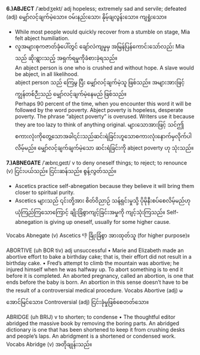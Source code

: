 <b>6.)ABJECT</b> /ˈæbdʒekt/ adj hopeless; extremely sad and servile; defeated <br>
(adj) မျှော်လင့်ချက်မဲ့သော။ ၀မ်းနည်းသော၊ နိုမ့်ချလွန်းသော။ ကျရှုံးသော။
- While most people would quickly recover from a stumble on stage, Mia felt abject humiliation.<br>
- လူအများစုကဇာတ်ခုံပေါ်တွင် ချော်လဲကျမှုမှ အမြန်ပြန်ကောင်းသော်လည်း Mia သည် ဆိုးရွားသည့် အရှက်ရမှုကိုခံစားခဲ့ရသည်။ <br>
An abject person is one who is crushed and without hope. A slave would be abject, in all likelihood.<br>
abject person သည် ကြေမွ ပြီး မျှော်လင့်ချက်မဲ့သူ  ဖြစ်သည်။ အများအားဖြင့် ကျွန်တစ်ဉီးသည် မျှော်လင့်ချက်မဲ့နေမည် ဖြစ်သည်။ <br>
Perhaps 90 percent of the time, when you encounter this word it will be followed by the word poverty. Abject poverty is hopeless, desperate poverty. The phrase “abject poverty” is overused. Writers use it because they are too lazy to think of anything original.
များသောအားဖြင့် သင်ဤစကားလုံးကိုတွေ့သောအခါ၎င်းသည်ဆင်းရဲခြင်းဟူသောစကားလုံးနောက်မှလိုက်ပါလိမ့်မည်။ မျှော်လင့်ချက်ချက်မဲ့သော ဆင်းရဲခြင်းကို abject poverty ဟု သုံးသည်။

<b>7.)ABNEGATE</b> /ˈæbnɪˌɡeɪt/  v to deny oneself things; to reject; to renounce <br>
(v) ငြင်းပယ်သည်။ ငြင်းဆန်သည်။ စွန့်လွတ်သည်။
- Ascetics practice self-abnegation because they believe it will bring them closer to spiritual purity.
- Ascetics များသည် ၎င်းတို့အား စိတ်ဝိညာဉ် သန့်ရှင်းမှုသို့ ပိုမိုနီးစပ်စေလိမ့်မည်ဟုယုံကြည်ကြသောကြောင့် ချိုးခြံစွာကျင့်ခြင်းအမှုကို ကျင့်သုံးကြသည်။
Self-abnegation is giving up oneself, usually for some higher cause.

Vocabs
Abnegate (v) 
Ascetics 👎 ခြိုးခြံစွာ အားထုတ်သူ (for higher purpose)။

ABORTIVE (uh BOR tiv) adj unsuccessful
• Marie and Elizabeth made an abortive effort to bake a birthday cake; that is, their effort did not result in a birthday cake.
• Fred’s attempt to climb the mountain was abortive; he injured himself when he was halfway up.
To abort something is to end it before it is completed. An aborted pregnancy, called an abortion, is one that ends before the baby is born. An abortion in this sense doesn’t have to be the result of a controversial medical procedure.
Vocabs
Abortive (adj) မအောင်မြင်သော။
Controversial (adj) ငြင်းခုံမှုဖြစ်စေတတ်သော။

ABRIDGE (uh BRIJ) v to shorten; to condense
• The thoughtful editor abridged the massive book by removing the boring parts.
An abridged dictionary is one that has been shortened to keep it from crushing desks and people’s laps.
An abridgment is a shortened or condensed work.
Vocabs
Abridge (v) အတိုချုန်းသည်။
